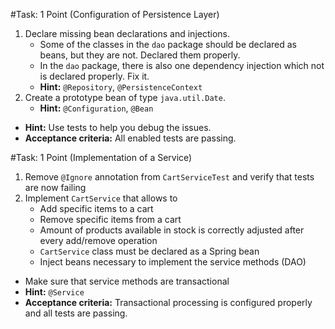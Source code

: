 #Task: 1 Point (Configuration of Persistence Layer)
1. Declare missing bean declarations and injections.
    * Some of the classes in the `dao` package should be declared as beans, but they are not. Declared them properly.
    * In the `dao` package, there is also one dependency injection which not is declared properly. Fix it.
    * **Hint:** `@Repository`, `@PersistenceContext`
2. Create a prototype bean of type `java.util.Date`.
    * **Hint:** `@Configuration`, `@Bean`

* **Hint:** Use tests to help you debug the issues.
* **Acceptance criteria:** All enabled tests are passing.


#Task: 1 Point (Implementation of a Service)
1. Remove `@Ignore` annotation from `CartServiceTest` and verify that tests are now failing
2. Implement `CartService` that allows to
    * Add specific items to a cart
    * Remove specific items from a cart
    * Amount of products available in stock is correctly adjusted after every add/remove operation
    * `CartService` class must be declared as a Spring bean
    * Inject beans necessary to implement the service methods (DAO)

* Make sure that service methods are transactional
* **Hint:** `@Service`
* **Acceptance criteria:** Transactional processing is configured properly and all tests are passing.
